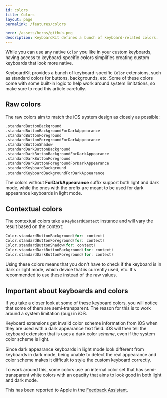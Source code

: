 ```yaml
---
id: colors
title: Colors
layout: page
permalink: /features/colors

hero: /assets/heros/github.png
description: KeyboardKit defines a bunch of keyboard-related colors.
---
```



While you can use any native `Color` you like in your custom keyboards, having access to keyboard-specific colors simplifies creating custom keyboards that look more native.

KeyboardKit provides a bunch of keyboard-specific `Color` extensions, such as standard colors for buttons, backgrounds, etc. Some of these colors come with some built-in logic to help work around system limitations, so make sure to read this article carefully.



## Raw colors

The raw colors aim to match the iOS system design as closely as possible:

```swift
.standardButtonBackground
.standardButtonBackgroundForDarkAppearance
.standardButtonForeground
.standardButtonForegroundForDarkAppearance
.standardButtonShadow
.standardDarkButtonBackground
.standardDarkButtonBackgroundForDarkAppearance
.standardDarkButtonForeground
.standardDarkButtonForegroundForDarkAppearance
.standardKeyboardBackground
.standardKeyboardBackgroundForDarkAppearance
```

The colors without **ForDarkAppearance** suffix support both light and dark mode, while the ones with the prefix are meant to be used for dark appearance keyboards in light mode.



## Contextual colors

The contextual colors take a ``KeyboardContext`` instance and will vary the result based on the context:

```swift
Color.standardButtonBackground(for: context)
Color.standardButtonForeground(for: context)
Color.standardButtonShadow(for: context)
Color.standardDarkButtonBackground(for: context)
Color.standardDarkButtonForeground(for: context)
```

Using these colors means that you don't have to check if the keyboard is in dark or light mode, which device that is currently used, etc. It's recommended to use these instead of the raw values. 



## Important about keyboards and colors

If you take a closer look at some of these keyboard colors, you will notice that some of them are semi-transparent. The reason for this is to work around a system limitation (bug) in iOS.

Keyboard extensions get invalid color scheme information from iOS when they are used with a dark appearance text field. iOS will then tell the keyboard extension that is uses a dark color *scheme*, even if the system color scheme is light. 

Since dark appearance keyboards in light mode look different from keyboards in dark mode, being unable to detect the real appearance and color scheme makes it difficult to style the custom keyboard correctly. 

To work around this, some colors use an internal color set that has semi-transparent white colors with an opacity that aims to look good in both light and dark mode.

This has been reported to Apple in the [Feedback Assistant][Bug].



[Pro]: /pro
[Bug]: https://github.com/danielsaidi/KeyboardKit/issues/305
